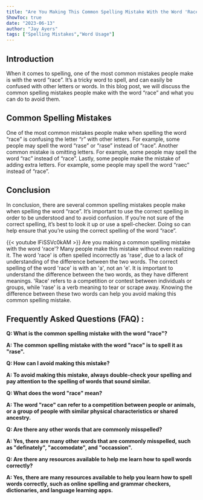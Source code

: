 ```yaml
---
title: "Are You Making This Common Spelling Mistake With the Word 'Race'? Find Out Now!"
ShowToc: true 
date: "2023-06-13"
author: "Jay Ayers" 
tags: ["Spelling Mistakes","Word Usage"]
---
```

## Introduction
When it comes to spelling, one of the most common mistakes people make is with the word “race”. It’s a tricky word to spell, and can easily be confused with other letters or words. In this blog post, we will discuss the common spelling mistakes people make with the word “race” and what you can do to avoid them. 

## Common Spelling Mistakes
One of the most common mistakes people make when spelling the word “race” is confusing the letter “r” with other letters. For example, some people may spell the word “rase” or “rase” instead of “race”. Another common mistake is omitting letters. For example, some people may spell the word “rac” instead of “race”. Lastly, some people make the mistake of adding extra letters. For example, some people may spell the word “raec” instead of “race”. 

## Conclusion
In conclusion, there are several common spelling mistakes people make when spelling the word “race”. It’s important to use the correct spelling in order to be understood and to avoid confusion. If you’re not sure of the correct spelling, it’s best to look it up or use a spell-checker. Doing so can help ensure that you’re using the correct spelling of the word “race”.

{{< youtube lFiSSVc0kAM >}} 
Are you making a common spelling mistake with the word 'race'? Many people make this mistake without even realizing it. The word 'race' is often spelled incorrectly as 'rase', due to a lack of understanding of the difference between the two words. The correct spelling of the word 'race' is with an 'a', not an 'e'. It is important to understand the difference between the two words, as they have different meanings. 'Race' refers to a competition or contest between individuals or groups, while 'rase' is a verb meaning to tear or scrape away. Knowing the difference between these two words can help you avoid making this common spelling mistake.

## Frequently Asked Questions (FAQ) :
**Q: What is the common spelling mistake with the word "race"?**

**A: The common spelling mistake with the word "race" is to spell it as "rase".**

**Q: How can I avoid making this mistake?**

**A: To avoid making this mistake, always double-check your spelling and pay attention to the spelling of words that sound similar.**

**Q: What does the word "race" mean?**

**A: The word "race" can refer to a competition between people or animals, or a group of people with similar physical characteristics or shared ancestry.**

**Q: Are there any other words that are commonly misspelled?**

**A: Yes, there are many other words that are commonly misspelled, such as "definately", "accomodate", and "occassion".**

**Q: Are there any resources available to help me learn how to spell words correctly?**

**A: Yes, there are many resources available to help you learn how to spell words correctly, such as online spelling and grammar checkers, dictionaries, and language learning apps.**





